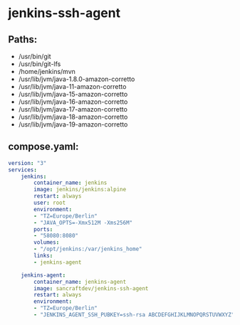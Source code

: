 # jenkins-ssh-agent

## Paths:
- /usr/bin/git
- /usr/bin/git-lfs
- /home/jenkins/mvn
- /usr/lib/jvm/java-1.8.0-amazon-corretto
- /usr/lib/jvm/java-11-amazon-corretto
- /usr/lib/jvm/java-15-amazon-corretto
- /usr/lib/jvm/java-16-amazon-corretto
- /usr/lib/jvm/java-17-amazon-corretto
- /usr/lib/jvm/java-18-amazon-corretto
- /usr/lib/jvm/java-19-amazon-corretto

## compose.yaml:
```yml
version: "3"
services:
    jenkins:
        container_name: jenkins
        image: jenkins/jenkins:alpine
        restart: always
        user: root
        environment:
        - "TZ=Europe/Berlin"
        - "JAVA_OPTS=-Xmx512M -Xms256M"
        ports:
        - "58080:8080"
        volumes:
        - "/opt/jenkins:/var/jenkins_home"
        links:
        - jenkins-agent

    jenkins-agent:
        container_name: jenkins-agent
        image: sancraftdev/jenkins-ssh-agent
        restart: always
        environment:
        - "TZ=Europe/Berlin"
        - "JENKINS_AGENT_SSH_PUBKEY=ssh-rsa ABCDEFGHIJKLMNOPQRSTUVWXYZ"
```
